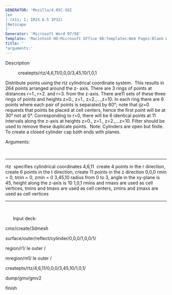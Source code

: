 ```yaml
---
GENERATOR: 'Mozilla/4.05C-SGI 
[en
] (X11; I; IRIX 6.5 IP32) 
[Netscape
]'
Generator: 'Microsoft Word 97/98'
Template: 'Macintosh HD:Microsoft Office 98:Templates:Web Pages:Blank Web Page'
title: '
*arguments:'
---
```


 Description

           createpts/rtz/4,6,11/0,0,0/3,45,10/1,0,1

  Distribute points using the rtz cylindrical coordinate system.  This
  results in 264 points arranged around the z- axis. There are 3 rings
  of points at distances r=1., r=2. and r=3. from the z-axis. There
  are11 sets of these three rings of points and heights z=0., z=1.,
  z=2.,...,z=10. In each ring there are 6 points where each pair of
  points is separated by 60°; note that ijz=0 requests that points be
  placed at cell centers, hence the first point will be at 30° not at
  0°. Corresponding to r=0, there will be 6 identical points at 11
  intervals along the z-axis at heights z=0., z=1., z=2.,...z=10.
  Filter should be used to remove these duplicate points.  Note:
  Cylinders are open but finite.  To create a closed cylinder cap both
  ends with planes.

  Arguments:

  

   --------- --------------------------------------------------------------------------------------------------------------------------------
   rtz       specifies cylindrical coordinates
   4,6,11    create 4 points in the r direction, create 6 points in the t direction, create 11 points in the z direction
   0,0,0     rmin = 0, tmin = 0, zmin = 0
   3,45,10   radius from 0 to 3, angle in the xy-plane is 45, height along the z-axis is 10
   1,0,1     rmins and rmaxs are used as cell vertices, tmins and tmaxs are used as cell centers, zmins and zmaxs are used as cell vertices
             
             
   --------- --------------------------------------------------------------------------------------------------------------------------------

  

       Input deck:

  cmo/create/3dmesh

  surface/outer/reflect/cylinder/0,0,0/1,0,0/1/

  region/r1/ le outer /

  mregion/m1/ le outer /

  createpts/rtz/4,6,11/0,0,0/3,45,10/1,0,1/

  dump/gmv/gmv2

  finish

  

  

  

  

  

  

  


